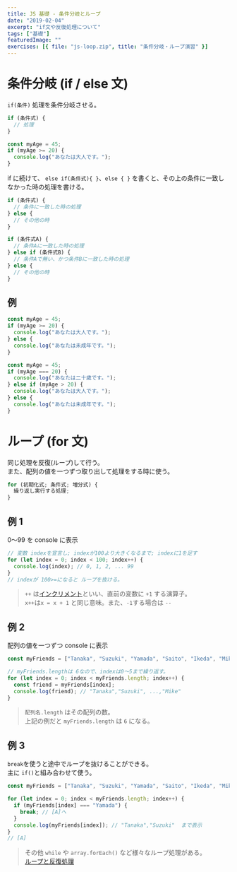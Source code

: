 ```yaml
---
title: JS 基礎 - 条件分岐とループ
date: "2019-02-04"
excerpt: "if文や反復処理について"
tags: ["基礎"]
featuredImage: ""
exercises: [{ file: "js-loop.zip", title: "条件分岐・ループ演習" }]
---
```


# 条件分岐 (if / else 文)

`if(条件)` 処理を条件分岐させる。

```js
if (条件式) {
  // 処理
}
```

```js
const myAge = 45;
if (myAge >= 20) {
  console.log("あなたは大人です。");
}
```

if に続けて、 `else if(条件式){ }`、`else { }` を書くと、その上の条件に一致しなかった時の処理を書ける。

```js
if (条件式) {
  // 条件に一致した時の処理
} else {
  // その他の時
}
```

```js
if (条件式A) {
  // 条件Aに一致した時の処理
} else if (条件式B) {
  // 条件Aで無い、かつ条件Bに一致した時の処理
} else {
  // その他の時
}
```

## 例

```js
const myAge = 45;
if (myAge >= 20) {
  console.log("あなたは大人です。");
} else {
  console.log("あなたは未成年です。");
}
```

```js
const myAge = 45;
if (myAge === 20) {
  console.log("あなたは二十歳です。");
} else if (myAge > 20) {
  console.log("あなたは大人です。");
} else {
  console.log("あなたは未成年です。");
}
```

# ループ (for 文)

同じ処理を反復(ループ)して行う。  
また、配列の値を一つずつ取り出して処理をする時に使う。

```js
for (初期化式; 条件式; 増分式) {
  繰り返し実行する処理;
}
```

## 例 1

0〜99 を console に表示

```js
// 変数 indexを宣言し; indexが100より大きくなるまで; indexに1を足す
for (let index = 0; index < 100; index++) {
  console.log(index); // 0, 1, 2, ... 99
}
// indexが 100>=になると ループを抜ける。
```

> `++` は[インクリメント](https://jsprimer.net/basic/operator/#increment-operator)といい、直前の変数に `+1` する演算子。  
> `x++`は`x = x + 1` と同じ意味。また、`-1`する場合は `--`

## 例 2

配列の値を一つずつ console に表示

```js
const myFriends = ["Tanaka", "Suzuki", "Yamada", "Saito", "Ikeda", "Mike"];

// myFriends.lengthは 6なので、indexは0〜5まで繰り返す。
for (let index = 0; index < myFriends.length; index++) {
  const friend = myFriends[index];
  console.log(friend); // "Tanaka","Suzuki", ...,"Mike"
}
```

> `配列名.length` はその配列の数。  
> 上記の例だと `myFriends.length` は `6` になる。

## 例 3

`break`を使うと途中でループを抜けることができる。  
主に `if()`と組み合わせて使う。

```js
const myFriends = ["Tanaka", "Suzuki", "Yamada", "Saito", "Ikeda", "Mike"];

for (let index = 0; index < myFriends.length; index++) {
  if (myFriends[index] === "Yamada") {
    break; // [A]へ
  }
  console.log(myFriends[index]); // "Tanaka","Suzuki"  まで表示
}
// [A]
```

> その他 `while` や `array.forEach()` など様々なループ処理がある。  
> [ループと反復処理](https://jsprimer.net/basic/loop/)
